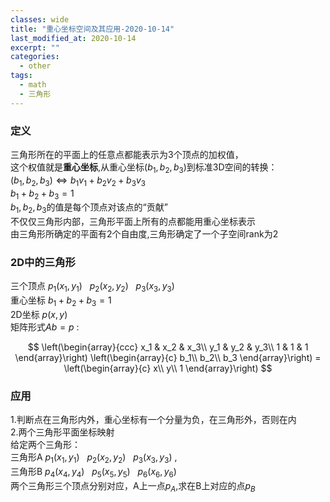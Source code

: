 ```yaml
---
classes: wide
title: "重心坐标空间及其应用-2020-10-14"
last_modified_at: 2020-10-14
excerpt: ""
categories:
  - other
tags:
  - math
  - 三角形
---
```


### 定义
三角形所在的平面上的任意点都能表示为3个顶点的加权值，  
这个权值就是**重心坐标**,从重心坐标$(b_1,b_2,b_3)$到标准3D空间的转换：  
$(b_1,b_2,b_3) \Longleftrightarrow b_1v_1+b_2v_2+b_3v_3$  
$b_1+b_2+b_3=1$  
$b_1,b_2,b_3$的值是每个顶点对该点的“贡献”   
不仅仅三角形内部，三角形平面上所有的点都能用重心坐标表示  
由三角形所确定的平面有2个自由度,三角形确定了一个子空间rank为2  


### 2D中的三角形
三个顶点 $p_1(x_1,y_1)$ &nbsp; $p_2(x_2,y_2)$ &nbsp; $p_3(x_3,y_3)$  
重心坐标 $b_1+b_2+b_3=1$  
2D坐标 $p(x,y)$  
矩阵形式$Ab=p$ :  

$$
\left(\begin{array}{ccc}
  x_1 & x_2 & x_3\\
  y_1 & y_2 & y_3\\
  1 & 1 & 1
\end{array}\right) \left(\begin{array}{c}
  b_1\\
  b_2\\
  b_3
\end{array}\right) = \left(\begin{array}{c}
  x\\
  y\\
  1
\end{array}\right)
$$

### 应用  
1.判断点在三角形内外，重心坐标有一个分量为负，在三角形外，否则在内  
2.两个三角形平面坐标映射  
给定两个三角形：  
三角形A $p_1(x_1,y_1)$ &nbsp; $p_2(x_2,y_2)$ &nbsp; $p_3(x_3,y_3)$ ,  
三角形B $p_4(x_4,y_4)$ &nbsp; $p_5(x_5,y_5)$ &nbsp; $p_6(x_6,y_6)$  
两个三角形三个顶点分别对应，A上一点$p_A$,求在B上对应的点$p_B$